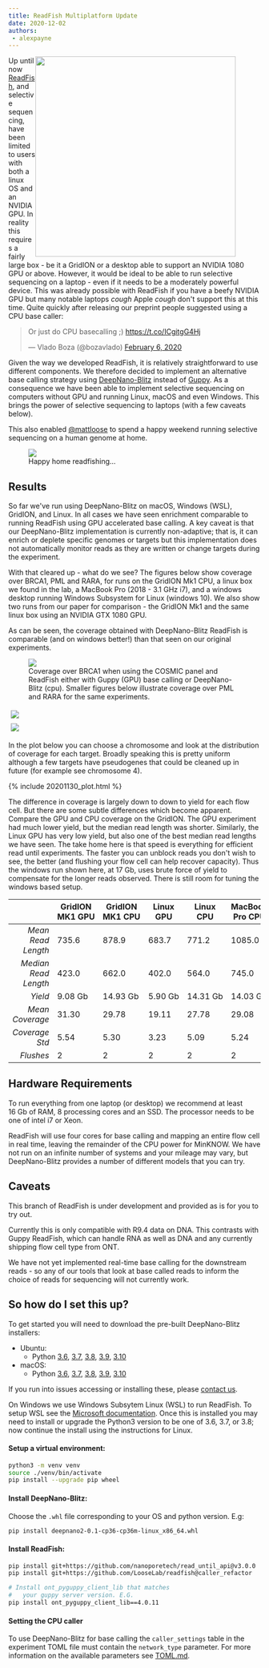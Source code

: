 ```yaml
---
title: ReadFish Multiplatform Update
date: 2020-12-02
authors:
 - alexpayne
---
```


<div style="width: 450px; float: right;">
  <img src="/img/readfish_logo.jpg" width="400px">
</div>

Up until now [ReadFish][7], and selective sequencing, have been limited to users 
with both a linux OS and an NVIDIA GPU. In reality this requires a fairly 
large box - be it a GridION or a desktop able to support an NVIDIA 1080 GPU 
or above.
However, it would be ideal to be able to run selective sequencing on a laptop - 
even if it needs to be a moderately powerful device. This was already possible 
with ReadFish if you have a beefy NVIDIA GPU but many notable laptops *cough* 
Apple *cough* don't support this at this time.
Quite quickly after releasing our preprint people suggested using a CPU base 
caller:

<blockquote class="twitter-tweet" data-conversation="none" data-dnt="true"><p lang="en" dir="ltr">Or just do CPU basecalling ;) <a href="https://t.co/ICgitgG4Hj">https://t.co/ICgitgG4Hj</a></p>&mdash; Vlado Boza (@bozavlado) <a href="https://twitter.com/bozavlado/status/1225478731197812737?ref_src=twsrc%5Etfw">February 6, 2020</a></blockquote> <script async src="https://platform.twitter.com/widgets.js" charset="utf-8"></script>

Given the way we developed ReadFish, it is relatively straightforward to use 
different components. We therefore decided to implement an alternative base 
calling strategy using [DeepNano-Blitz][1] instead of [Guppy][2]. As a 
consequence we have been able to implement selective sequencing on computers 
without GPU and running Linux, macOS and even Windows. This brings the power of 
selective sequencing to laptops (with a few caveats below).

This also enabled [@mattloose][3] to spend a happy weekend running selective 
sequencing on a human genome at home. 

<figure>
  <img src="/img/homeseq.png">
  <figcaption>Happy home readfishing...</figcaption>
</figure>

## Results

So far we've run using DeepNano-Blitz on macOS, Windows (WSL), GridION, and 
Linux. In all cases we have seen enrichment comparable to running ReadFish 
using GPU accelerated base calling. A key caveat is that our DeepNano-Blitz 
implementation is currently non-adaptive; that is, it can enrich or deplete 
specific genomes or targets but this implementation does not automatically 
monitor reads as they are written or change targets during the experiment.

With that cleared up - what do we see? 
The figures below show coverage over BRCA1, PML and RARA, for runs on the 
GridION Mk1 CPU, a linux box we found in the lab, a MacBook Pro (2018 - 3.1 
GHz i7), and a windows desktop running Windows Subsystem for Linux (windows 10).
We also show two runs from our paper for comparison - the GridION Mk1 and the 
same linux box using an NVIDIA GTX 1080 GPU.

As can be seen, the coverage obtained with DeepNano-Blitz ReadFish is 
comparable (and on windows better!) than that seen on our original experiments.

<figure>
  <a href="/img/BRCA1.png"><img src="/img/BRCA1.png"></a>
  <figcaption>
    Coverage over BRCA1 when using the COSMIC panel and ReadFish either with 
    Guppy (GPU) base calling or DeepNano-Blitz (cpu). Smaller figures below 
    illustrate coverage over PML and RARA for the same experiments.
  </figcaption>
</figure>

<style>
/* Three image containers (use 25% for four, and 50% for two, etc) */
.column {
  float: left;
  width: 50%;
  padding: 5px;
}

/* Clear floats after image containers */
.row::after {
  content: "";
  clear: both;
  display: table;
}
</style>

<div class="row">
  <div class="column">
    <a href="/img/PML.png"><img src="/img/PML.png"></a>
  </div>
  <div class="column">
    <a href="/img/RARA.png"><img src="/img/RARA.png"></a>
  </div>
</div>

In the plot below you can choose a chromosome and look at the distribution of 
coverage for each target. Broadly speaking this is pretty uniform although a 
few targets have pseudogenes that could be cleaned up in future (for example 
see chromosome 4).

{% include 20201130_plot.html %}

The difference in coverage is largely down to down to yield for each flow cell. 
But there are some subtle differences which become apparent. Compare the GPU 
and CPU coverage on the GridION. The GPU experiment had much lower yield, but 
the median read length was shorter. Similarly, the Linux GPU has very low yield, 
but also one of the best median read lengths we have seen. The take home here 
is that speed is everything for efficient read until experiments. The faster 
you can unblock reads you don't wish to see, the better (and flushing your 
flow cell can help recover capacity). Thus the windows run shown here, at 
17&nbsp;Gb, uses brute force of yield to compensate for the longer reads 
observed. There is still room for tuning the windows based setup. 


|                      | GridION MK1&nbsp;GPU | GridION MK1&nbsp;CPU | Linux GPU    | Linux CPU     | MacBook Pro&nbsp;CPU | Windows CPU   |
|---------------------:|----------------------|----------------------|--------------|---------------|----------------------|---------------|
| *Mean Read Length*   | 735.6                | 878.9                | 683.7        | 771.2         | 1085.0               | 1146.9        |
| *Median Read Length* | 423.0                | 662.0                | 402.0        | 564.0         | 745.0                | 823.0         |
| *Yield*              | 9.08&nbsp;Gb         | 14.93&nbsp;Gb        | 5.90&nbsp;Gb | 14.31&nbsp;Gb | 14.03&nbsp;Gb        | 17.27&nbsp;Gb |
| *Mean Coverage*      | 31.30                | 29.78                | 19.11        | 27.78         | 29.08                | 34.47         |
| *Coverage Std*       | 5.54                 | 5.30                 | 3.23         | 5.09          | 5.24                 | 6.62          |
| *Flushes*            | 2                    | 2                    | 2            | 2             | 2                    | 3             |


## Hardware Requirements

To run everything from one laptop (or desktop) we recommend at least 16&nbsp;Gb 
of RAM, 8 processing cores and an SSD. The processor needs to be one of intel 
i7 or Xeon. 

ReadFish will use four cores for base calling and mapping an entire flow cell 
in real time, leaving the remainder of the CPU power for MinKNOW. We have not 
run on an infinite number of systems and your mileage may vary, but 
DeepNano-Blitz provides a number of different models that you can try.

## Caveats

This branch of ReadFish is under development and  provided as is for you to try 
out. 

Currently this is only compatible with R9.4 data on DNA. This contrasts with 
Guppy ReadFish, which can handle RNA as well as DNA and any currently shipping 
flow cell type from ONT.

We have not yet implemented real-time base calling for the downstream reads - 
so any of our tools that look at base called reads to inform the choice of 
reads for sequencing will not currently work.

## So how do I set this up?

To get started you will need to download the pre-built DeepNano-Blitz installers:

 - Ubuntu:
   - Python [3.6][8], [3.7][9], [3.8][10], [3.9][11], [3.10][17]
 - macOS:
   - Python [3.6][12], [3.7][13], [3.8][14], [3.9][15], [3.10][18]

If you run into issues accessing or installing these, please [contact us][16].

On Windows we use Windows Subsytem Linux (WSL) to run ReadFish. 
To setup WSL see the [Microsoft documentation][4]. Once this is 
installed you may need to install or upgrade the Python3 version 
to be one of 3.6, 3.7, or 3.8; now continue the install using the 
instructions for Linux.

#### Setup a virtual environment:

```bash
python3 -m venv venv
source ./venv/bin/activate
pip install --upgrade pip wheel
```

#### Install DeepNano-Blitz:

Choose the `.whl` file corresponding to your OS and python version. E.g:

```bash
pip install deepnano2-0.1-cp36-cp36m-linux_x86_64.whl
```

#### Install ReadFish:

```bash
pip install git+https://github.com/nanoporetech/read_until_api@v3.0.0
pip install git+https://github.com/LooseLab/readfish@caller_refactor

# Install ont_pyguppy_client_lib that matches 
#   your guppy server version. E.G.
pip install ont_pyguppy_client_lib==4.0.11
```

#### Setting the CPU caller

To use DeepNano-Blitz for base calling the `caller_settings` table in the 
experiment TOML file must contain the `network_type` parameter. For more 
information on the available parameters see [TOML.md][6].

[1]: https://academic.oup.com/bioinformatics/article/36/14/4191/5831289
[2]: https://www.nanoporetech.com
[3]: https://twitter.com/mattloose
[4]: https://docs.microsoft.com/en-us/windows/wsl/install-win10
[6]: https://github.com/LooseLab/readfish/blob/caller_refactor/TOML.md#deepnano-blitz
[7]: https://www.nature.com/articles/s41587-020-00746-x
[8]: /static/deepnano2-0.1-cp36-cp36m-linux_x86_64.whl
[9]: /static/deepnano2-0.1-cp37-cp37m-linux_x86_64.whl
[10]: /static/deepnano2-0.1-cp38-cp38-linux_x86_64.whl
[11]: /static/deepnano2-0.1-cp39-cp39-linux_x86_64.whl
[12]: /static/deepnano2-0.1-cp36-cp36m-macosx_10_15_x86_64.whl
[13]: /static/deepnano2-0.1-cp37-cp37m-macosx_10_15_x86_64.whl
[14]: /static/deepnano2-0.1-cp38-cp38-macosx_10_15_x86_64.whl
[15]: /static/deepnano2-0.1-cp39-cp39-macosx_10_15_x86_64.whl
[16]: https://github.com/LooseLab/readfish/issues/new/choose
[17]: /static/deepnano2-0.1-cp310-cp310-linux_x86_64.whl
[18]: /static/deepnano2-0.1-cp310-cp310-macosx_11_0_x86_64.whl